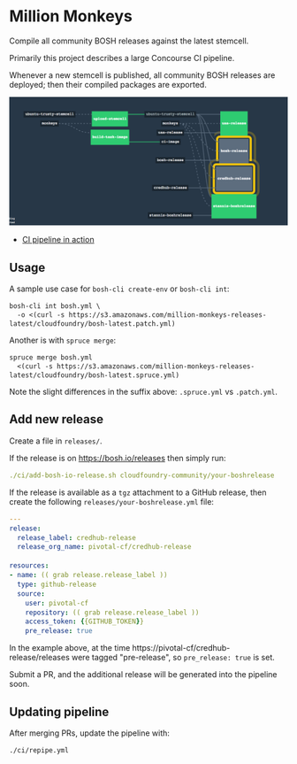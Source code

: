 # Million Monkeys

Compile all community BOSH releases against the latest stemcell.

Primarily this project describes a large Concourse CI pipeline.

Whenever a new stemcell is published, all community BOSH releases are deployed; then their compiled packages are exported.

[![sample](docs/million-monkeys-sample-pipeline.png)](https://ci.starkandwayne.com/teams/main/pipelines/million-monkeys)

* [CI pipeline in action](https://ci.starkandwayne.com/teams/main/pipelines/million-monkeys)

## Usage

A sample use case for `bosh-cli create-env` or `bosh-cli int`:

```
bosh-cli int bosh.yml \
  -o <(curl -s https://s3.amazonaws.com/million-monkeys-releases-latest/cloudfoundry/bosh-latest.patch.yml)
```

Another is with `spruce merge`:

```
spruce merge bosh.yml
  <(curl -s https://s3.amazonaws.com/million-monkeys-releases-latest/cloudfoundry/bosh-latest.spruce.yml)
```

Note the slight differences in the suffix above: `.spruce.yml` vs `.patch.yml`.

## Add new release

Create a file in `releases/`.

If the release is on https://bosh.io/releases then simply run:

```yaml
./ci/add-bosh-io-release.sh cloudfoundry-community/your-boshrelease
```

If the release is available as a `tgz` attachment to a GitHub release, then create the following `releases/your-boshrelease.yml` file:

```yaml
---
release:
  release_label: credhub-release
  release_org_name: pivotal-cf/credhub-release

resources:
- name: (( grab release.release_label ))
  type: github-release
  source:
    user: pivotal-cf
    repository: (( grab release.release_label ))
    access_token: {{GITHUB_TOKEN}}
    pre_release: true
```

In the example above, at the time https://pivotal-cf/credhub-release/releases were tagged "pre-release", so `pre_release: true` is set.

Submit a PR, and the additional release will be generated into the pipeline soon.

## Updating pipeline

After merging PRs, update the pipeline with:

```
./ci/repipe.yml
```
